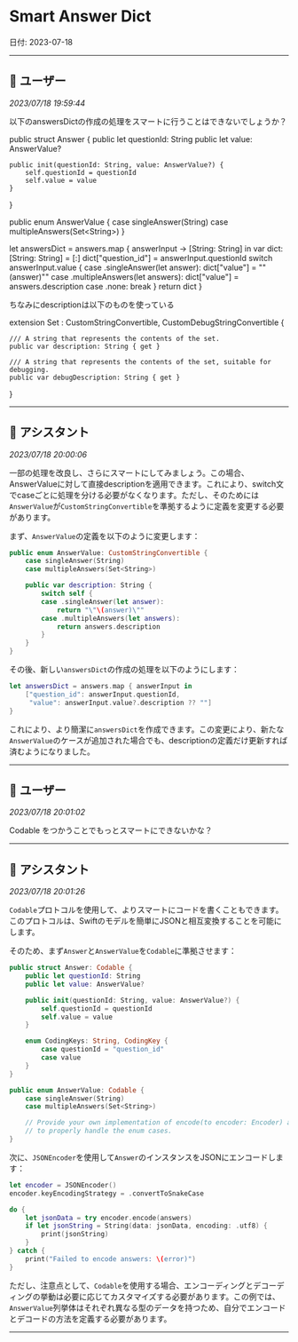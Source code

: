 # Smart Answer Dict

日付: 2023-07-18

---

## 👤 ユーザー
*2023/07/18 19:59:44*

以下のanswersDictの作成の処理をスマートに行うことはできないでしょうか？

public struct Answer {
    public let questionId: String
    public let value: AnswerValue?

    public init(questionId: String, value: AnswerValue?) {
        self.questionId = questionId
        self.value = value
    }
}

public enum AnswerValue {
    case singleAnswer(String)
    case multipleAnswers(Set&lt;String&gt;)
}

let answersDict = answers.map { answerInput -&gt; [String: String] in
            var dict: [String: String] = [:]
            dict["question_id"] = answerInput.questionId
            switch answerInput.value {
            case .singleAnswer(let answer):
                dict["value"] = "\"\(answer)\""
            case .multipleAnswers(let answers):
                dict["value"] = answers.description
            case .none:
                break
            }
            return dict
        }

ちなみにdescriptionは以下のものを使っている

extension Set : CustomStringConvertible, CustomDebugStringConvertible {

    /// A string that represents the contents of the set.
    public var description: String { get }

    /// A string that represents the contents of the set, suitable for debugging.
    public var debugDescription: String { get }
}

---

## 🤖 アシスタント
*2023/07/18 20:00:06*

一部の処理を改良し、さらにスマートにしてみましょう。この場合、AnswerValueに対して直接descriptionを適用できます。これにより、switch文でcaseごとに処理を分ける必要がなくなります。ただし、そのためには`AnswerValue`が`CustomStringConvertible`を準拠するように定義を変更する必要があります。

まず、`AnswerValue`の定義を以下のように変更します：

```swift
public enum AnswerValue: CustomStringConvertible {
    case singleAnswer(String)
    case multipleAnswers(Set<String>)

    public var description: String {
        switch self {
        case .singleAnswer(let answer):
            return "\"\(answer)\""
        case .multipleAnswers(let answers):
            return answers.description
        }
    }
}
```

その後、新しい`answersDict`の作成の処理を以下のようにします：

```swift
let answersDict = answers.map { answerInput in
    ["question_id": answerInput.questionId,
     "value": answerInput.value?.description ?? ""]
}
```

これにより、より簡潔に`answersDict`を作成できます。この変更により、新たな`AnswerValue`のケースが追加された場合でも、descriptionの定義だけ更新すれば済むようになりました。

---

## 👤 ユーザー
*2023/07/18 20:01:02*

Codable をつかうことでもっとスマートにできないかな？

---

## 🤖 アシスタント
*2023/07/18 20:01:26*

`Codable`プロトコルを使用して、よりスマートにコードを書くこともできます。このプロトコルは、Swiftのモデルを簡単にJSONと相互変換することを可能にします。

そのため、まず`Answer`と`AnswerValue`を`Codable`に準拠させます：

```swift
public struct Answer: Codable {
    public let questionId: String
    public let value: AnswerValue?

    public init(questionId: String, value: AnswerValue?) {
        self.questionId = questionId
        self.value = value
    }

    enum CodingKeys: String, CodingKey {
        case questionId = "question_id"
        case value
    }
}

public enum AnswerValue: Codable {
    case singleAnswer(String)
    case multipleAnswers(Set<String>)

    // Provide your own implementation of encode(to encoder: Encoder) and init(from decoder: Decoder)
    // to properly handle the enum cases.
}
```

次に、`JSONEncoder`を使用して`Answer`のインスタンスをJSONにエンコードします：

```swift
let encoder = JSONEncoder()
encoder.keyEncodingStrategy = .convertToSnakeCase

do {
    let jsonData = try encoder.encode(answers)
    if let jsonString = String(data: jsonData, encoding: .utf8) {
        print(jsonString)
    }
} catch {
    print("Failed to encode answers: \(error)")
}
```

ただし、注意点として、`Codable`を使用する場合、エンコーディングとデコーディングの挙動は必要に応じてカスタマイズする必要があります。この例では、`AnswerValue`列挙体はそれぞれ異なる型のデータを持つため、自分でエンコードとデコードの方法を定義する必要があります。

---
